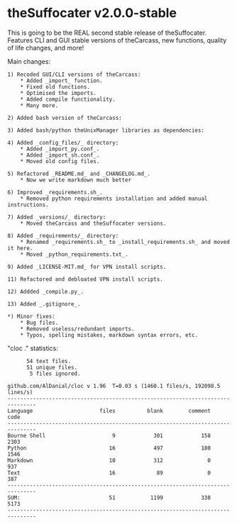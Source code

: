 # theSuffocater v2.0.0-stable

This is going to be the REAL second stable release of theSuffocater.
Features CLI and GUI stable versions of theCarcass, new functions, quality of life changes,
and more!

Main changes:
    
    1) Recoded GUI/CLI versions of theCarcass:
        * Added _import_ function.
        * Fixed old functions.
        * Optimised the imports.
        * Added compile functionality.
        * Many more.
    
    2) Added bash version of theCarcass:

    3) Added bash/python theUnixManager libraries as dependencies:
    
    4) Added _config_files/_ directory:
        * Added _import_py.conf_.
        * Added _import_sh.conf_.       
        * Moved old config files.

    5) Refactored _README.md_ and _CHANGELOG.md_.
        * Now we write markdown much better
    
    6) Improved _requirements.sh_.
        * Removed python requirements installation and added manual instructions.
 
    7) Added _versions/_ directory:
        * Moved theCarcass and theSuffocater versions.
    
    8) Added _requirements/_ directory:
        * Renamed _requirements.sh_ to _install_requirements.sh_ and moved it here.
        * Moved _python_requirements.txt_.

    9) Added _LICENSE-MIT.md_ for VPN install scripts.
    
    11) Refactored and debloated VPN install scripts.

    12) Addded _compile.py_.

    13) Added _.gitignore_.
 
    *) Minor fixes:
        * Bug files.
        * Removed useless/redundant imports.
        * Typos, spelling mistakes, markdown syntax errors, etc.

"cloc ." statistics:

```text
      54 text files.
      51 unique files.                              
       5 files ignored.

github.com/AlDanial/cloc v 1.96  T=0.03 s (1460.1 files/s, 192098.5 lines/s)
-------------------------------------------------------------------------------
Language                     files          blank        comment           code
-------------------------------------------------------------------------------
Bourne Shell                     9            301            158           2303
Python                          16            497            180           1546
Markdown                        10            312              0            937
Text                            16             89              0            387
-------------------------------------------------------------------------------
SUM:                            51           1199            338           5173
-------------------------------------------------------------------------------
```
